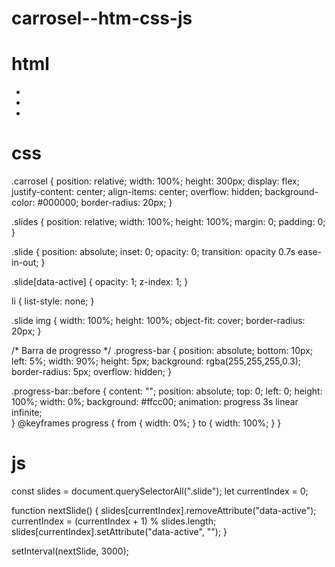 # carrosel--htm-css-js

# html
<section class="carrosel">
  <ul class="slides">
    <li class="slide" data-active>
      <img >
    </li>
    <li class="slide">
      <img >
    </li>
    <li class="slide">
      <img >
    </li>
  </ul>

  <!-- Barra de progresso -->
  <div class="progress-bar"></div>
</section>


# css

.carrosel {
  position: relative;
  width: 100%;
  height: 300px;
  display: flex;
  justify-content: center;
  align-items: center;
  overflow: hidden;
  background-color: #000000;
  border-radius: 20px;
}

.slides {
  position: relative;
  width: 100%;
  height: 100%;
  margin: 0;
  padding: 0;
}

.slide {
  position: absolute;
  inset: 0;
  opacity: 0;
  transition: opacity 0.7s ease-in-out;
}

.slide[data-active] {
  opacity: 1;
  z-index: 1;
}

li {
  list-style: none;
}

.slide img {
  width: 100%;
  height: 100%;
  object-fit: cover;
  border-radius: 20px;
}

/* Barra de progresso */
.progress-bar {
  position: absolute;
  bottom: 10px;
  left: 5%;
  width: 90%;
  height: 5px;
  background: rgba(255,255,255,0.3);
  border-radius: 5px;
  overflow: hidden;
}

.progress-bar::before {
  content: "";
  position: absolute;
  top: 0;
  left: 0;
  height: 100%;
  width: 0%;
  background: #ffcc00;
  animation: progress 3s linear infinite;      
 }
 @keyframes progress {
  from { width: 0%; }
  to { width: 100%; }
}

# js

const slides = document.querySelectorAll(".slide");
let currentIndex = 0;

function nextSlide() {
  slides[currentIndex].removeAttribute("data-active");
  currentIndex = (currentIndex + 1) % slides.length;
  slides[currentIndex].setAttribute("data-active", "");
}

setInterval(nextSlide, 3000);

































